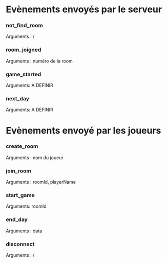 # Evènements envoyés par le serveur

### not_find_room
Arguments : /

### room_joigned
Arguments : numéro de la room

### game_started
Arguments: A DEFINIR

### next_day
Arguments: A DEFINIR

# Evènements envoyé par les joueurs

### create_room
Arguments : nom du joueur

### join_room
Arguments : roomId, playerName

### start_game
Arguments: roomId

### end_day
Arguments : data

### disconnect
Arguments : /